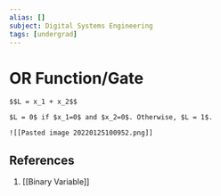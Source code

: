 ```yaml
---
alias: []
subject: Digital Systems Engineering
tags: [undergrad]
---
```

# OR Function/Gate

```ad-note
$$L = x_1 + x_2$$

$L = 0$ if $x_1=0$ and $x_2=0$. Otherwise, $L = 1$.
```

```ad-info
![[Pasted image 20220125100952.png]]
```

## References
1. [[Binary Variable]]